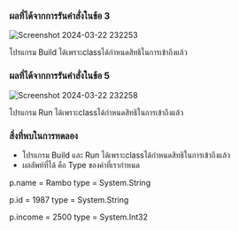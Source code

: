 ### ผลที่ได้จากการรันคำสั่งในข้อ 3

![Screenshot 2024-03-22 232253](https://github.com/KanyakornPuengmon/03376836-OOP-2566-Lab-05/assets/144195697/0d281bce-71a2-47d3-aade-8c122251961c)

โปรแกรม Build ได้เพราะclassได้กำหนดสิทธิในการเข้าถึงแล้ว

### ผลที่ได้จากการรันคำสั่งในข้อ 5

![Screenshot 2024-03-22 232258](https://github.com/KanyakornPuengmon/03376836-OOP-2566-Lab-05/assets/144195697/c7a4cb1b-ba81-4c7d-8173-7352c9d3adc2)

โปรแกรม Run ได้เพราะclassได้กำหนดสิทธิในการเข้าถึงแล้ว

### สิ่งที่พบในการทดลอง
- โปรแกรม Build และ Run ได้เพราะclassได้กำหนดสิทธิในการเข้าถึงแล้ว
- ผลลัพท์ที่ได้ คือ Type ของค่าที่เรากำหนด
  
p.name = Rambo  type = System.String

p.id = 1987     type = System.String

p.income = 2500 type = System.Int32
